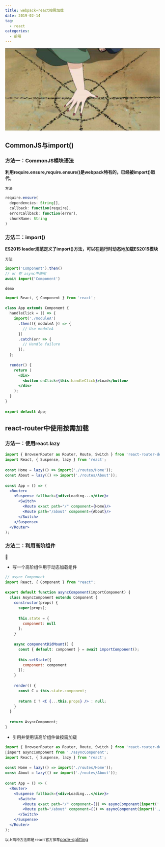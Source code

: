 ```yaml
---
title: webpack+react按需加载
date: 2019-02-14
tag: 
  - react
categories:
  - 前端
---
```

![](/imgs/react/theme/load.jpg)

## CommonJS与import()
### 方法一：CommonJS模块语法
**利用require.ensure,require.ensure()是webpack特有的，已经被import()取代。**

`方法`

```javascript
require.ensure(
  dependencies: String[],
  callback: function(require),
  errorCallback: function(error),
  chunkName: String
)
```

### 方法二：import()
**ES2015 loader规范定义了import()方法，可以在运行时动态地加载ES2015模块**

`方法`

```javascript
import('Component').then()
// or 在 async中使用
await import('Component')
```

`demo`

```jsx
import React, { Component } from 'react';

class App extends Component {
  handleClick = () => {
    import('./moduleA')
      .then(({ moduleA }) => {
        // Use moduleA
      })
      .catch(err => {
        // Handle failure
      });
  };

  render() {
    return (
      <div>
        <button onClick={this.handleClick}>Load</button>
      </div>
    );
  }
}

export default App;
```
## react-router中使用按需加载
### 方法一：使用react.lazy

```jsx
import { BrowserRouter as Router, Route, Switch } from 'react-router-dom';
import React, { Suspense, lazy } from 'react';

const Home = lazy(() => import('./routes/Home'));
const About = lazy(() => import('./routes/About'));

const App = () => (
  <Router>
    <Suspense fallback={<div>Loading...</div>}>
      <Switch>
        <Route exact path="/" component={Home}/>
        <Route path="/about" component={About}/>
      </Switch>
    </Suspense>
  </Router>
);
```
### 方法二：利用高阶组件

* 写一个高阶组件用于动态加载组件

```jsx
// async Component
import React, { Component } from "react";

export default function asyncComponent(importComponent) {
  class AsyncComponent extends Component {
    constructor(props) {
      super(props);

      this.state = {
        component: null
      };
    }

    async componentDidMount() {
      const { default: component } = await importComponent();

      this.setState({
        component: component
      });
    }

    render() {
      const C = this.state.component;

      return C ? <C {...this.props} /> : null;
    }
  }

  return AsyncComponent;
}
```
* 引用并使用该高阶组件做按需加载

```jsx
import { BrowserRouter as Router, Route, Switch } from 'react-router-dom';
import asyncComponent from './asyncComponent';
import React, { Suspense, lazy } from 'react';

const Home = lazy(() => import('./routes/Home'));
const About = lazy(() => import('./routes/About'));

const App = () => (
  <Router>
    <Suspense fallback={<div>Loading...</div>}>
      <Switch>
        <Route exact path="/" component={() => asyncComponent(import('./routes/Home'))}/>
        <Route path="/about" component={() => asyncComponent(import('./routes/About'))}/>
      </Switch>
    </Suspense>
  </Router>
);
```

`以上两种方法都是react官方推荐`[code-splitting](https://facebook.github.io/create-react-app/docs/code-splitting)